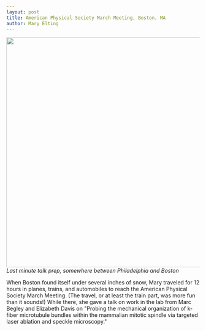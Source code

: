 ```yaml
---
layout: post
title: American Physical Society March Meeting, Boston, MA
author: Mary Elting
---
```


<div class="row"><div class="col-md-6"><div class="media"> <img width=600  class="media-object" src="{{ site.baseurl }}/images/news/apsmmTrain.jpg"></div></div></div>
<i>Last minute talk prep, somewhere between Philadelphia and Boston</i>

When Boston found itself under several inches of snow, Mary traveled for 12 hours in planes, trains, and automobiles to reach the American Physical Society March Meeting. (The travel, or at least the train part, was more fun than it sounds!) While there, she gave a talk on work in the lab from Marc Begley and Elizabeth Davis on "Probing the mechanical organization of k-fiber microtubule bundles within the mammalian mitotic spindle via targeted laser ablation and speckle microscopy."

